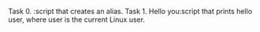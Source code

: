 Task 0. <o> :script that creates an alias.
Task 1. Hello you:script that prints hello user, where user is the current Linux user.
